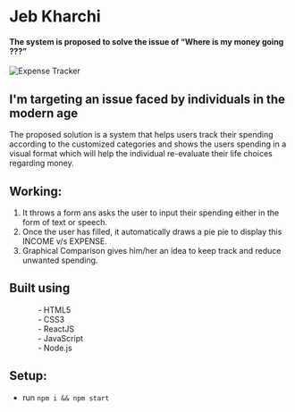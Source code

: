 # Jeb Kharchi

#### The system is proposed to solve the issue of “Where is my money going ???” 
![Expense Tracker](https://i.ibb.co/Njh09Zz/jeb-kharchi.jpg)


## I'm targeting an issue faced by individuals in the modern age  

The proposed solution is a system that helps users track their spending according to the customized categories and shows the users spending in a visual format which will help the individual re-evaluate their life choices regarding money.


## Working:
1. It throws a form ans asks the user to input their spending either in the form of text or speech.  
2. Once the user has filled, it automatically draws a pie pie to display this INCOME v/s EXPENSE.
3. Graphical Comparison gives him/her an idea to keep track and reduce unwanted spending.  


## Built using  
  &nbsp;&nbsp;&nbsp;&nbsp;&nbsp;&nbsp;&nbsp;&nbsp;&nbsp;&nbsp;&nbsp;&nbsp;           - HTML5  
  &nbsp;&nbsp;&nbsp;&nbsp;&nbsp;&nbsp;&nbsp;&nbsp;&nbsp;&nbsp;&nbsp;&nbsp;           - CSS3  
  &nbsp;&nbsp;&nbsp;&nbsp;&nbsp;&nbsp;&nbsp;&nbsp;&nbsp;&nbsp;&nbsp;&nbsp;           - ReactJS  
  &nbsp;&nbsp;&nbsp;&nbsp;&nbsp;&nbsp;&nbsp;&nbsp;&nbsp;&nbsp;&nbsp;&nbsp;           - JavaScript   
  &nbsp;&nbsp;&nbsp;&nbsp;&nbsp;&nbsp;&nbsp;&nbsp;&nbsp;&nbsp;&nbsp;&nbsp;           - Node.js     


## Setup:
- run ```npm i && npm start```
